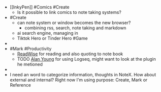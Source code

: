 - [[InkyPen]] #Comics #Create
	- Is it possible to link comics to note taking systems?
- #Create
	- can note system or window becomes the new browser?
		- combining rss, search, note taking and markdown
	- ai search engine, managing in
	- Tiktok Hero or Tinder Hero #Game
-
- #Mark #Productivity
	- [ReadWise](https://readwise.io/) for reading and also quoting to note book
	- TODO [Alan Young](https://www.youtube.com/@ItsAlanYoung) for using Logseq, might want to look at the plugin he metioned
-
- I need an word to categorize information, thoughts in NoteX. How about external and internal? Right now I'm using purpose: Create, Mark or Reference